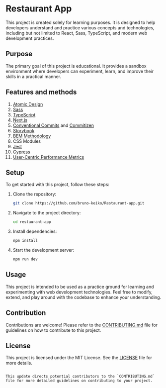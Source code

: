 
# Restaurant App

This project is created solely for learning purposes. It is designed to help developers understand and practice various concepts and technologies, including but not limited to React, Sass, TypeScript, and modern web development practices.

## Purpose

The primary goal of this project is educational. It provides a sandbox environment where developers can experiment, learn, and improve their skills in a practical manner.

## Features and methods

1. [Atomic Design](https://atomicdesign.bradfrost.com/chapter-2/)
2. [Sass](https://sass-lang.com/)
3. [TypeScript](https://www.typescriptlang.org/)
4. [Next.js](https://nextjs.org/docs/getting-started/project-structure)
5. [Conventional Commits](https://www.conventionalcommits.org/en/v1.0.0/) and [Commitizen](https://www.npmjs.com/package/commitizen)
6. [Storybook](https://storybook.js.org/)
7. [BEM Methodology](https://en.bem.info/methodology/css/#html-for-css)
8. CSS Modules
9. [Jest](https://jestjs.io/)
10. [Cypress](https://www.cypress.io/)
11. [User-Centric Performance Metrics](https://web.dev/articles/user-centric-performance-metrics)

## Setup

To get started with this project, follow these steps:

1. Clone the repository:
   ```sh
   git clone https://github.com/bruno-keiko/Restaurant-app.git
   ```
2. Navigate to the project directory:
   ```sh
   cd restaurant-app
   ```
3. Install dependencies:
   ```sh
   npm install
   ```
4. Start the development server:
   ```sh
   npm run dev
   ```

## Usage

This project is intended to be used as a practice ground for learning and experimenting with web development technologies. Feel free to modify, extend, and play around with the codebase to enhance your understanding.

## Contribution

Contributions are welcome! Please refer to the [CONTRIBUTING.md](CONTRIBUTING.md) file for guidelines on how to contribute to this project.

## License

This project is licensed under the MIT License. See the [LICENSE](LICENSE) file for more details.
```

This update directs potential contributors to the `CONTRIBUTING.md` file for more detailed guidelines on contributing to your project.